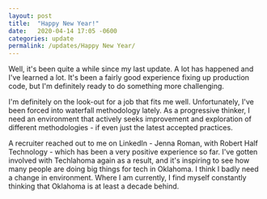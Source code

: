 ```yaml
---
layout: post
title:  "Happy New Year!"
date:   2020-04-14 17:05 -0600
categories: update
permalink: /updates/Happy New Year/
---
```


Well, it's been quite a while since my last update. A lot has happened and I've learned a lot. It's been a fairly good experience fixing up production code, but I'm definitely ready to do something more challenging.

I'm definitely on the look-out for a job that fits me well. Unfortunately, I've been forced into waterfall methodology lately. As a progressive thinker, I need an environment that actively seeks improvement and exploration of different methodologies - if even just the latest accepted practices.

A recruiter reached out to me on LinkedIn - Jenna Roman, with Robert Half Technology - which has been a very positive experience so far. I've gotten involved with Techlahoma again as a result, and it's inspiring to see how many people are doing big things for tech in Oklahoma. I think I badly need a change in environment. Where I am currently, I find myself constantly thinking that Oklahoma is at least a decade behind.